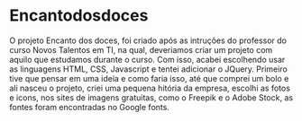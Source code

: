 # Encantodosdoces
O projeto Encanto dos doces, foi criado após as intruçôes do professor do curso Novos Talentos em TI, na qual, deveriamos criar um projeto com aquilo que estudamos durante o curso. Com isso, acabei escolhendo usar as linguagens HTML, CSS, Javascript e tentei adicionar o JQuery. Primeiro tive que pensar em uma ideia e como faria isso, até que comprei um bolo e ali nasceu o projeto, criei uma pequena hitória da empresa, escolhi as fotos e icons, nos sites de imagens gratuitas, como o Freepik e o Adobe Stock, as fontes foram encontradas no Google fonts.